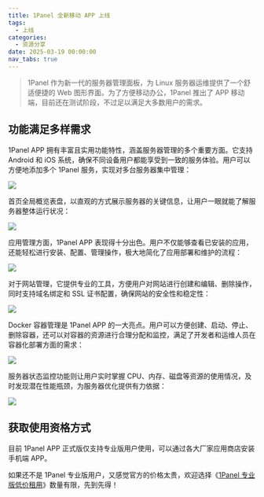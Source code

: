 ```yaml
---
title: 1Panel 全新移动 APP 上线
tags:
  - 上线
categories:
  - 资源分享
date: 2025-03-19 00:00:00
nav_tabs: true
---
```


> 1Panel 作为新一代的服务器管理面板，为 Linux 服务器运维提供了一个舒适便捷的 Web 图形界面。为了方便移动办公，1Panel 推出了 APP 移动端，目前还在测试阶段，不过足以满足大多数用户的需求。

<!-- more -->

## 功能满足多样需求

1Panel APP 拥有丰富且实用功能特性，涵盖服务器管理的多个重要方面。它支持 Android 和 iOS 系统，确保不同设备用户都能享受到一致的服务体验。用户可以方便地添加多个 1Panel 服务，实现对多台服务器集中管理：

![](https://cdn.dusays.com/2025/03/810-1.jpg)

首页全局概览表盘，以直观的方式展示服务器的关键信息，让用户一眼就能了解服务器整体运行状况：

![](https://cdn.dusays.com/2025/03/810-2.jpg)

应用管理方面，1Panel APP 表现得十分出色。用户不仅能够查看已安装的应用，还能轻松进行安装、配置、管理操作，极大地简化了应用部署和维护的流程：

![](https://cdn.dusays.com/2025/03/810-3.jpg)

对于网站管理，它提供专业的工具，方便用户对网站进行创建和编辑、删除操作，同时支持域名绑定和 SSL 证书配置，确保网站的安全性和稳定性：

![](https://cdn.dusays.com/2025/03/810-4.jpg)

Docker 容器管理是 1Panel APP 的一大亮点。用户可以方便创建、启动、停止、删除容器，还可以对容器的资源进行合理分配和监控，满足了开发者和运维人员在容器化部署方面的需求：

![](https://cdn.dusays.com/2025/03/810-5.jpg)

服务器状态监控功能则让用户实时掌握 CPU、内存、磁盘等资源的使用情况，及时发现潜在性能瓶颈，为服务器优化提供有力依据：

![](https://cdn.dusays.com/2025/03/810-6.jpg)

## 获取使用资格方式

目前 1Panel APP 正式版仅支持专业版用户使用，可以通过各大厂家应用商店安装手机端 APP。

如果还不是 1Panel 专业版用户，又感觉官方的价格太贵，欢迎选择《[1Panel 专业版低价租用](https://dusays.com/774/)》数量有限，先到先得！